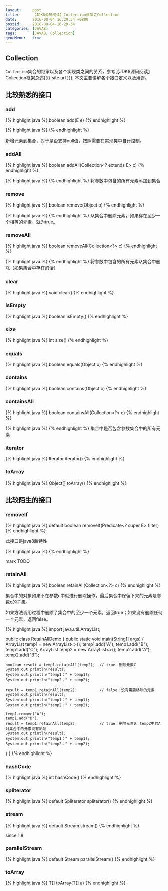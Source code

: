 ```yaml
---
layout:     post
title:      【JDK8源码阅读】Collection框架之Collection
date:       2016-08-04 16:29:34 +0800
postId:     2016-08-04-16-29-34
categories: [JAVA8]
tags:       [JAVA8, Collection]
geneMenu:   true
---
```

## Collection

`Collection`集合的继承以及各个实现类之间的关系，参考[【JDK8源码阅读】Collection框架总述]({{ site.url }}),
本文主要讲解各个接口定义以及用途。

## 比较熟悉的接口

### add 
{% highlight java %}
boolean add(E e)
{% endhighlight %}

{% highlight java %}
{% endhighlight %}

新增元素到集合，对于是否支持null值，按照需要在实现类中自行控制。

### addAll
{% highlight java %}
boolean addAll(Collection<? extends E> c)
{% endhighlight %}

{% highlight java %}
{% endhighlight %}
将参数中包含的所有元素添加到集合

### remove 
{% highlight java %}
boolean remove(Object o)
{% endhighlight %}

{% highlight java %}
{% endhighlight %}
从集合中删除元素，如果存在至少一个相等的元素，就为true。


### removeAll
{% highlight java %}
boolean removeAll(Collection<?> c)
{% endhighlight %}

{% highlight java %}
{% endhighlight %}
将参数中包含的所有元素从集合中删除（如果集合中存在的话）

### clear
{% highlight java %}
void clear()
{% endhighlight %}

### isEmpty 
{% highlight java %}
boolean isEmpty()
{% endhighlight %}

### size
{% highlight java %}
int size()
{% endhighlight %}

### equals
{% highlight java %}
boolean equals(Object o)
{% endhighlight %}

### contains
{% highlight java %}
boolean contains(Object o)
{% endhighlight %}

### containsAll
{% highlight java %}
boolean containsAll(Collection<?> c)
{% endhighlight %}

{% highlight java %}
{% endhighlight %}
集合中是否包含参数集合中的所有元素

### iterator
{% highlight java %}
Iterator<E> iterator()
{% endhighlight %}

### toArray
{% highlight java %}
Object[] toArray()
{% endhighlight %}


## 比较陌生的接口

### removeIf
{% highlight java %}
default boolean removeIf(Predicate<? super E> filter)
{% endhighlight %}

此接口是java8新特性

{% highlight java %}
{% endhighlight %}

mark TODO

### retainAll
{% highlight java %}
boolean retainAll(Collection<?> c)
{% endhighlight %}

集合中的对象如果不在参数c中就进行删除操作，最后集合中保留下来的元素是参数c的子集。

如果方法调用过程中删除了集合中的至少一个元素，返回true；如果没有删除任何一个元素，返回false。

{% highlight java %}
import java.util.ArrayList;

public class RetainAllDemo {
  public static void main(String[] args) {
    ArrayList<String> temp1 = new ArrayList<>();
    temp1.add("A");
    temp1.add("B");
    temp1.add("C");
    ArrayList<String> temp2 = new ArrayList<>();
    temp2.add("A");
    temp2.add("B");

    boolean result = temp1.retainAll(temp2);  // true：删除元素C
    System.out.println(result);
    System.out.println("temp1：" + temp1);
    System.out.println("temp2：" + temp2);

    result = temp1.retainAll(temp2);          // false：没有需要移除的元素
    System.out.println(result);
    System.out.println("temp1：" + temp1);
    System.out.println("temp2：" + temp2);

    temp1.remove("A");
    temp1.add("D");
    result = temp1.retainAll(temp2);          // true：删除元素D，temp2中的A对集合中的元素没有影响
    System.out.println(result);
    System.out.println("temp1：" + temp1);
    System.out.println("temp2：" + temp2);
  }
}
{% endhighlight %}

### hashCode
{% highlight java %}
int hashCode()
{% endhighlight %}

### spliterator
{% highlight java %}
default Spliterator<E> spliterator()
{% endhighlight %}

### stream
{% highlight java %}
default Stream<E> stream()
{% endhighlight %}

since 1.8

### parallelStream
{% highlight java %}
default Stream<E> parallelStream()
{% endhighlight %}

### toArray
{% highlight java %}
<T> T[] toArray(T[] a)
{% endhighlight %}
